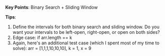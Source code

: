 **Key Points**:
Binary Search + Sliding Window

**Tips**:

1. Define the intervals for both binary search and sliding window. Do you want your intervals to be left-open, right-open, or open on both sides?
2. Edge case: if arr.length == k
3. Again, here's an additional test case (which I spent most of my time to solve): arr = [1,1,1,10,10,10], k = 1, x = 9
